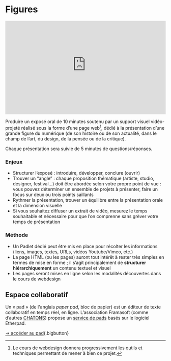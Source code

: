 # Figures
<div style="position: relative; padding-bottom: 52.25%; padding-top: 30px; height: 0; overflow: hidden; max-width:var(--p-width)">
<iframe width="560" height="315" src="https://www.youtube-nocookie.com/embed/KCV_4eRJv7E?controls=0" title="YouTube video player" style="position: absolute; top: 0; left: 0; width: 100%; height: 100%; " frameborder="0" allow="accelerometer; autoplay; clipboard-write; encrypted-media; gyroscope; picture-in-picture" allowfullscreen></iframe></div>

Produire un exposé oral de 10 minutes soutenu par un support visuel vidéo-projeté réalisé sous la forme d’une page web[^webdesign], dédié à la présentation d’une grande figure du numérique (de son histoire ou de son actualité, dans le champ de l’art, du design, de la pensée ou de la critique).

[^webdesign]: Le cours de webdesign donnera progressivement les outils et techniques permettant de mener à bien ce projet.

Chaque présentation sera suivie de 5 minutes de questions/réponses.


### Enjeux

* Structurer l’exposé : introduire, développer, conclure (ouvrir)
* Trouver un “angle” : chaque proposition thématique (artiste, studio, designer, festival…) doit être abordée selon votre propre point de vue : vous pouvez déterminer un ensemble de projets à présenter, faire un focus sur deux ou trois points saillants
* Rythmer la présentation, trouver un équilibre entre la présentation orale et la dimension visuelle
* Si vous souhaitez diffuser un extrait de vidéo, mesurez le temps souhaitable et nécessaire pour que l’on comprenne sans grèver votre temps de présentation

### Méthode
* Un Padlet dédié peut être mis en place pour récolter les informations (liens, images, textes, URLs, vidéos Youtube/Vimeo, etc.)
* La page HTML (ou les pages) auront tout intérêt à rester très simples en termes de mise en forme ; il s’agit principalement de **structurer hiérarchiquement** un contenu textuel et visuel
* Les pages seront mises en ligne selon les modalités découvertes dans le cours de webdesign

## Espace collaboratif
Un « pad » (de l'anglais _paper pad_, bloc de papier) est un éditeur de texte collaboratif en temps réel, en ligne. L’association Framasoft (comme d’autres [CHATONS](https://entraide.chatons.org/fr/)) propose un [service de pads](https://framapad.org/fr/) basés sur le logiciel Etherpad.

[→ accéder au pad](https://semestriel.framapad.org/p/esad_cultures_numeriques?lang=fr){.bigbutton}



